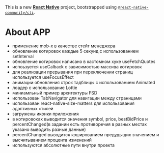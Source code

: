This is a new [**React Native**](https://reactnative.dev) project, bootstrapped using [`@react-native-community/cli`](https://github.com/react-native-community/cli).

# About APP

- применение mob-x в качестве стейт менеджера
- обновление котировок каждые 5 секунд c использованием setInterval
- обновление котировок написано в кастомном хуке useFetchQuotes
- испоьзуется useCalback с зависимостью массива котировок
- для реализации прерывания при переключении страниц используется useFocusEffect
- анимации обновления строк тадблицы с использованием Animated
- лоадер с использование Lottie
- миниамльный пример архитектуры FSD
- использован TabNavigator для навигации между страницами
- использован react-native-size-matters для использования адаптивных стилей
- загружены иконки приложения
- в котировоках выводится значения symbol, price, bestBidPrice и percentChanged(в задании есть противоречия в разных местах указано выводить разные данные)
- percentChanged выводится кэшированием предудыщих значением и высчитыванием процента изменений
- используются абсолютные пути внутри проекта
